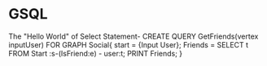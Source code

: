 # GSQL
The "Hello World" of Select Statement-
CREATE QUERY GetFriends(vertex<User> inputUser) FOR GRAPH Social{
start = {Input User};
Friends = SELECT t FROM Start :s-(IsFriend:e) - user:t;
PRINT Friends;
}
